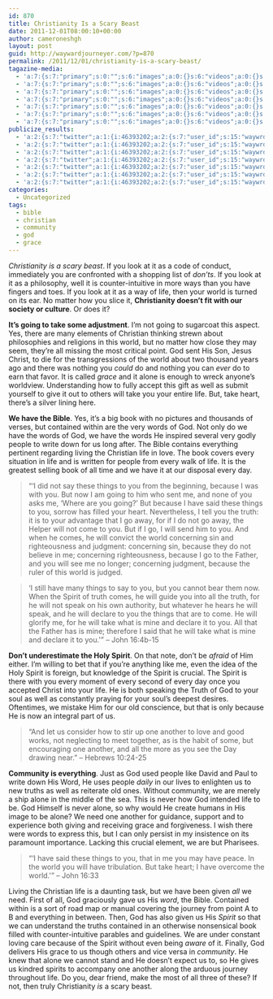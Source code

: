 ```yaml
---
id: 870
title: Christianity Is a Scary Beast
date: 2011-12-01T08:00:10+00:00
author: cameroneshgh
layout: post
guid: http://waywardjourneyer.com/?p=870
permalink: /2011/12/01/christianity-is-a-scary-beast/
tagazine-media:
  - 'a:7:{s:7:"primary";s:0:"";s:6:"images";a:0:{}s:6:"videos";a:0:{}s:11:"image_count";s:1:"0";s:6:"author";s:8:"19879429";s:7:"blog_id";s:8:"19280981";s:9:"mod_stamp";s:19:"2011-12-01 12:53:42";}'
  - 'a:7:{s:7:"primary";s:0:"";s:6:"images";a:0:{}s:6:"videos";a:0:{}s:11:"image_count";s:1:"0";s:6:"author";s:8:"19879429";s:7:"blog_id";s:8:"19280981";s:9:"mod_stamp";s:19:"2011-12-01 12:53:42";}'
  - 'a:7:{s:7:"primary";s:0:"";s:6:"images";a:0:{}s:6:"videos";a:0:{}s:11:"image_count";s:1:"0";s:6:"author";s:8:"19879429";s:7:"blog_id";s:8:"19280981";s:9:"mod_stamp";s:19:"2011-12-01 12:53:42";}'
  - 'a:7:{s:7:"primary";s:0:"";s:6:"images";a:0:{}s:6:"videos";a:0:{}s:11:"image_count";s:1:"0";s:6:"author";s:8:"19879429";s:7:"blog_id";s:8:"19280981";s:9:"mod_stamp";s:19:"2011-12-01 12:53:42";}'
  - 'a:7:{s:7:"primary";s:0:"";s:6:"images";a:0:{}s:6:"videos";a:0:{}s:11:"image_count";s:1:"0";s:6:"author";s:8:"19879429";s:7:"blog_id";s:8:"19280981";s:9:"mod_stamp";s:19:"2011-12-01 12:53:42";}'
  - 'a:7:{s:7:"primary";s:0:"";s:6:"images";a:0:{}s:6:"videos";a:0:{}s:11:"image_count";s:1:"0";s:6:"author";s:8:"19879429";s:7:"blog_id";s:8:"19280981";s:9:"mod_stamp";s:19:"2011-12-01 12:53:42";}'
  - 'a:7:{s:7:"primary";s:0:"";s:6:"images";a:0:{}s:6:"videos";a:0:{}s:11:"image_count";s:1:"0";s:6:"author";s:8:"19879429";s:7:"blog_id";s:8:"19280981";s:9:"mod_stamp";s:19:"2011-12-01 12:53:42";}'
publicize_results:
  - 'a:2:{s:7:"twitter";a:1:{i:46393202;a:2:{s:7:"user_id";s:15:"waywrdjourneyer";s:7:"post_id";s:18:"142231858556583937";}}s:2:"fb";a:1:{i:1527594;a:2:{s:7:"user_id";s:7:"1527594";s:7:"post_id";s:17:"10100247654859486";}}}'
  - 'a:2:{s:7:"twitter";a:1:{i:46393202;a:2:{s:7:"user_id";s:15:"waywrdjourneyer";s:7:"post_id";s:18:"142231858556583937";}}s:2:"fb";a:1:{i:1527594;a:2:{s:7:"user_id";s:7:"1527594";s:7:"post_id";s:17:"10100247654859486";}}}'
  - 'a:2:{s:7:"twitter";a:1:{i:46393202;a:2:{s:7:"user_id";s:15:"waywrdjourneyer";s:7:"post_id";s:18:"142231858556583937";}}s:2:"fb";a:1:{i:1527594;a:2:{s:7:"user_id";s:7:"1527594";s:7:"post_id";s:17:"10100247654859486";}}}'
  - 'a:2:{s:7:"twitter";a:1:{i:46393202;a:2:{s:7:"user_id";s:15:"waywrdjourneyer";s:7:"post_id";s:18:"142231858556583937";}}s:2:"fb";a:1:{i:1527594;a:2:{s:7:"user_id";s:7:"1527594";s:7:"post_id";s:17:"10100247654859486";}}}'
  - 'a:2:{s:7:"twitter";a:1:{i:46393202;a:2:{s:7:"user_id";s:15:"waywrdjourneyer";s:7:"post_id";s:18:"142231858556583937";}}s:2:"fb";a:1:{i:1527594;a:2:{s:7:"user_id";s:7:"1527594";s:7:"post_id";s:17:"10100247654859486";}}}'
  - 'a:2:{s:7:"twitter";a:1:{i:46393202;a:2:{s:7:"user_id";s:15:"waywrdjourneyer";s:7:"post_id";s:18:"142231858556583937";}}s:2:"fb";a:1:{i:1527594;a:2:{s:7:"user_id";s:7:"1527594";s:7:"post_id";s:17:"10100247654859486";}}}'
  - 'a:2:{s:7:"twitter";a:1:{i:46393202;a:2:{s:7:"user_id";s:15:"waywrdjourneyer";s:7:"post_id";s:18:"142231858556583937";}}s:2:"fb";a:1:{i:1527594;a:2:{s:7:"user_id";s:7:"1527594";s:7:"post_id";s:17:"10100247654859486";}}}'
categories:
  - Uncategorized
tags:
  - bible
  - christian
  - community
  - god
  - grace
---
```

_Christianity is a scary beast_. If you look at it as a code of conduct, immediately you are confronted with a shopping list of _don&#8217;ts_. If you look at it as a philosophy, well it is counter-intuitive in more ways than you have fingers and toes. If you look at it as a way of life, then your world is turned on its ear. No matter how you slice it, **Christianity doesn&#8217;t fit with our society or culture**. Or does it?

**It&#8217;s going to take some adjustment**. I&#8217;m not going to sugarcoat this aspect. Yes, there are many elements of Christian thinking strewn about philosophies and religions in this world, but no matter how close they may seem, they&#8217;re all missing the most critical point. God sent His Son, Jesus Christ, to die for the transgressions of the world about two thousand years ago and there was nothing you _could_ do and nothing you can _ever_ do to earn that favor. It is called _grace_ and it alone is enough to wreck anyone&#8217;s worldview. Understanding how to fully accept this gift as well as submit yourself to give it out to others will take you your entire life. But, take heart, there&#8217;s a silver lining here.

**We have the Bible**. Yes, it&#8217;s a big book with no pictures and thousands of verses, but contained within are the very words of God. Not only do we have the words of God, we have the words He inspired several very godly people to write down for us long after. The Bible contains everything pertinent regarding living the Christian life in love. The book covers every situation in life and is written for people from every walk of life. It is the greatest selling book of all time and we have it at our disposal every day.

> &#8220;&#8216;I did not say these things to you from the beginning, because I was with you. But now I am going to him who sent me, and none of you asks me, &#8216;Where are you going?&#8217; But because I have said these things to you, sorrow has filled your heart. Nevertheless, I tell you the truth: it is to your advantage that I go away, for if I do not go away, the Helper will not come to you. But if I go, I will send him to you. And when he comes, he will convict the world concerning sin and righteousness and judgment: concerning sin, because they do not believe in me; concerning righteousness, because I go to the Father, and you will see me no longer; concerning judgment, because the ruler of this world is judged.
  
> &#8216;I still have many things to say to you, but you cannot bear them now. When the Spirit of truth comes, he will guide you into all the truth, for he will not speak on his own authority, but whatever he hears he will speak, and he will declare to you the things that are to come. He will glorify me, for he will take what is mine and declare it to you. All that the Father has is mine; therefore I said that he will take what is mine and declare it to you.'&#8221; &#8211; John 16:4b-15

**Don&#8217;t underestimate the Holy Spirit**. On that note, don&#8217;t be _afraid_ of Him either. I&#8217;m willing to bet that if you&#8217;re anything like me, even the idea of the Holy Spirit is foreign, but knowledge of the Spirit is crucial. The Spirit is there with you every moment of every second of every day once you accepted Christ into your life. He is both speaking the Truth of God to your soul as well as constantly praying for your soul&#8217;s deepest desires. Oftentimes, we mistake Him for our old conscience, but that is only because He is now an integral part of us.

> &#8220;And let us consider how to stir up one another to love and good works, not neglecting to meet together, as is the habit of some, but encouraging one another, and all the more as you see the Day drawing near.&#8221; &#8211; Hebrews 10:24-25

**Community is everything**. Just as God used people like David and Paul to write down His Word, He uses people _daily_ in our lives to enlighten us to new truths as well as reiterate old ones. Without community, we are merely a ship alone in the middle of the sea. This is never how God intended life to be. God Himself is never alone, so why would He create humans in His image to be alone? We need one another for guidance, support and to experience both giving and receiving grace and forgiveness. I wish there were words to express this, but I can only persist in my insistence on its paramount importance. Lacking this crucial element, we are but Pharisees.

> &#8220;&#8216;I have said these things to you, that in me you may have peace. In the world you will have tribulation. But take heart; I have overcome the world.'&#8221; &#8211; John 16:33

Living the Christian life is a daunting task, but we have been given _all_ we need. First of all, God graciously gave us His _word_, the Bible. Contained within is a sort of road map or manual covering the journey from point A to B and everything in between. Then, God has also given us His _Spirit_ so that we can understand the truths contained in an otherwise nonsensical book filled with counter-intuitive parables and guidelines. We are under constant loving care because of the Spirit without even being _aware_ of it. Finally, God delivers His grace to us though others and vice versa in _community_. He knew that alone we cannot stand and He doesn&#8217;t expect us to, so He gives us kindred spirits to accompany one another along the arduous journey throughout life. Do you, dear friend, make the most of all three of these? If not, then truly Christianity _is_ a scary beast.
